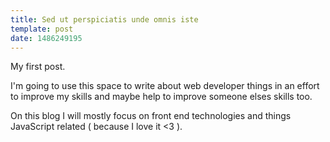 ```yaml
---
title: Sed ut perspiciatis unde omnis iste
template: post
date: 1486249195
---
```


My first post.

I'm going to use this space to write about web developer things in an effort to improve my skills and maybe help to improve someone elses skills too.

On this blog I will mostly focus on front end technologies and things JavaScript related ( because I love it <3 ).
